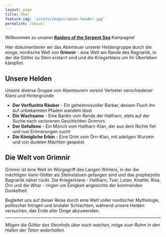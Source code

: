 ```yaml
---
layout: page
title: Über
feature-img: 'assets/images/about-header.jpg'
permalink: /about/
---
```


Willkommen zu unserer **[Raiders of the Serpent Sea](https://modiphius.net/collections/raiders-of-the-serpent-sea)** Kampagne!

Hier dokumentieren wir das Abenteuer unserer Heldengruppe durch die eisige, nordische Welt von **Grimnir** - eine Welt am Rande des Ragnarök, in der die Götter zu Stein erstarrt sind und die Kriegerklans um ihr Überleben kämpfen.

## Unsere Helden

Unsere diverse Gruppe von Abenteurern vereint Vertreter verschiedener Klans und Hintergründe:

- **Der Verfluchte Räuber** - Ein geheimnisvoller Barbar, dessen Fluch ihn auf unbekannten Pfaden wandeln lässt
- **Die Wachsame** - Eine Bardin vom Rande der Hallharn, stets auf der Suche nach verlorenen Geschichten Grimnirs
- **Der Gefallene** - Ein Mönch vom Hallharn-Klan, der aus dem Nichts fiel und nun Erinnerungen sucht
- **Die Königliche Erbin** - Eine Grim vom Örn-Klan, mit adeligen Wurzeln und von dunklen Mächten gespeist

## Die Welt von Grimnir

Grimnir ist eine Welt im Würgegriff des Langen Winters, in der die mächtigen Vanir-Götter als Steinstatuen gefangen sind und das prophezeite Ragnarök näher rückt. Die Kriegerklans - Hallharn, Tvar, Lutan, Knattle, Risa, Örn und die Whar - ringen um Einigkeit angesichts der kommenden Dunkelheit.

Begleitet uns auf dieser Reise durch eine Welt voller nordischer Mythologie, politischer Intrigen und brutaler Schlachten, während unsere Helden versuchen, das Ende aller Dinge abzuwenden.

---

_Mögen die Götter des Steinhofs über euch wachen, möge euer Ruhm in den Hallen der Toten widerhallen._
